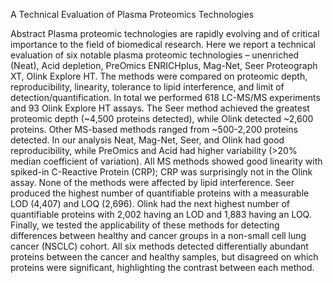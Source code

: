 A Technical Evaluation of Plasma Proteomics Technologies

Abstract
Plasma proteomic technologies are rapidly evolving and of critical importance to the field of biomedical research. Here we report a technical evaluation of six notable plasma proteomic technologies – unenriched (Neat), Acid depletion, PreOmics ENRICHplus, Mag-Net, Seer Proteograph XT, Olink Explore HT. The methods were compared on proteomic depth, reproducibility, linearity, tolerance to lipid interference, and limit of detection/quantification. In total we performed 618 LC-MS/MS experiments and 93 Olink Explore HT assays. The Seer method achieved the greatest proteomic depth (~4,500 proteins detected), while Olink detected ~2,600 proteins. Other MS-based methods ranged from ~500-2,200 proteins detected. In our analysis Neat, Mag-Net, Seer, and Olink had good reproducibility, while PreOmics and Acid had higher variability (>20% median coefficient of variation). All MS methods showed good linearity with spiked-in C-Reactive Protein (CRP); CRP was surprisingly not in the Olink assay. None of the methods were affected by lipid interference. Seer produced the highest number of quantifiable proteins with a measurable LOD (4,407) and LOQ (2,696). Olink had the next highest number of quantifiable proteins with 2,002 having an LOD and 1,883 having an LOQ. Finally, we tested the applicability of these methods for detecting differences between healthy and cancer groups in a non-small cell lung cancer (NSCLC) cohort. All six methods detected differentially abundant proteins between the cancer and healthy samples, but disagreed on which proteins were significant, highlighting the contrast between each method.
